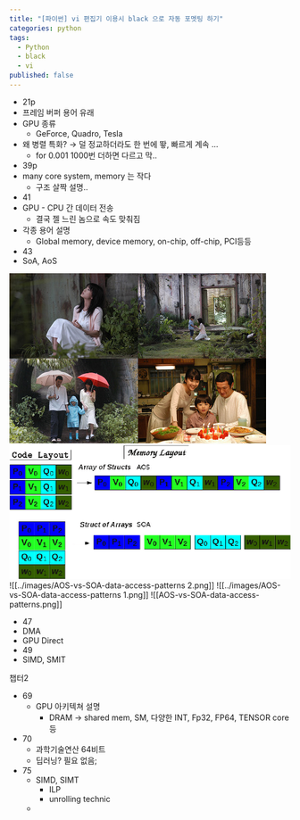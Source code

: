 ```yaml
---
title: "[파이썬] vi 편집기 이용시 black 으로 자동 포멧팅 하기"
categories: python
tags:
  - Python
  - black
  - vi
published: false
---
```

- 21p
- 프레임 버퍼 용어 유래
- GPU 종류
	- GeForce, Quadro, Tesla
- 왜 병렬 특화? → 덜 정교하더라도 한 번에 뙇, 빠르게 계속 ...
	- for 0.001 1000번 더하면 다르고 막..
- 39p
- many core system, memory 는 작다
	- 구조 살짝 설명..
- 41
- GPU - CPU 간 데이터 전송
	- 결국 젤 느린 놈으로 속도 맞춰짐
- 각종 용어 설명
	- Global memory, device memory, on-chip, off-chip, PCI등등
- 43
- SoA, AoS
<img src="/images/지금만나러갑니다.jpg" />
<img src="/images/AOS-vs-SOA-data-access-patterns 2.png" />
![[../images/AOS-vs-SOA-data-access-patterns 2.png]]
![[../images/AOS-vs-SOA-data-access-patterns 1.png]]
![[AOS-vs-SOA-data-access-patterns.png]]

- 47
- DMA
- GPU Direct
- 49
- SIMD, SMIT

챕터2
-  69
	- GPU 아키텍쳐 설명
		- DRAM → shared mem, SM, 다양한 INT, Fp32, FP64, TENSOR core 등
- 70
	- 과학기술연산 64비트
	- 딥러닝? 필요 없음;
- 75
	- SIMD, SIMT
		- ILP
		- unrolling technic
	- 